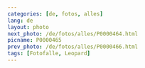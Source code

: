 ```yaml
---
categories: [de, fotos, alles]
lang: de
layout: photo
next_photo: /de/fotos/alles/P0000464.html
picname: P0000465
prev_photo: /de/fotos/alles/P0000466.html
tags: [Fotofalle, Leopard]
---
```

